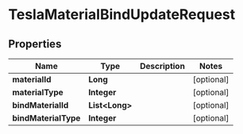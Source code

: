 

# TeslaMaterialBindUpdateRequest


## Properties

Name | Type | Description | Notes
------------ | ------------- | ------------- | -------------
**materialId** | **Long** |  |  [optional]
**materialType** | **Integer** |  |  [optional]
**bindMaterialId** | **List&lt;Long&gt;** |  |  [optional]
**bindMaterialType** | **Integer** |  |  [optional]




